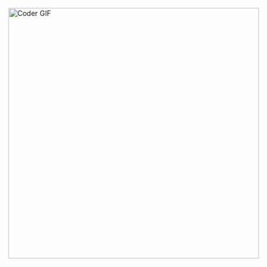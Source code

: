 <!-- Banner Image -->
<br>
    <img src="https://health-app-psi.vercel.app/images/aboutus.gif" alt="Coder GIF" width="500">
